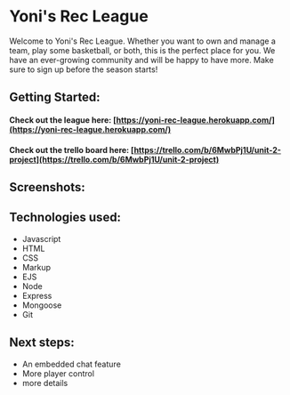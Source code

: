 # Yoni's Rec League

Welcome to Yoni's Rec League. Whether you want to own and manage a team, play some basketball, or both, this is the perfect place for you. We have an ever-growing community and will be happy to have more. Make sure to sign up before the season starts!
  

## Getting Started:
#### Check out the league here: [https://yoni-rec-league.herokuapp.com/](https://yoni-rec-league.herokuapp.com/)
#### Check out the trello board here: [https://trello.com/b/6MwbPj1U/unit-2-project](https://trello.com/b/6MwbPj1U/unit-2-project)

  
## Screenshots:


  
## Technologies used: 
* Javascript
* HTML
* CSS
* Markup
* EJS
* Node
* Express
* Mongoose
* Git
  
## Next steps: 
* An embedded chat feature
* More player control
* more details